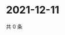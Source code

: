 # 2021-12-11

共 0 条

<!-- BEGIN WEIBO -->
<!-- 最后更新时间 Sat Dec 11 2021 00:13:03 GMT+0800 (China Standard Time) -->

<!-- END WEIBO -->
